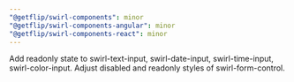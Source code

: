 ```yaml
---
"@getflip/swirl-components": minor
"@getflip/swirl-components-angular": minor
"@getflip/swirl-components-react": minor
---
```


Add readonly state to swirl-text-input, swirl-date-input, swirl-time-input,
swirl-color-input. Adjust disabled and readonly styles of swirl-form-control.
